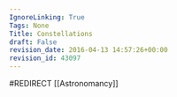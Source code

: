 ```yaml
---
IgnoreLinking: True
Tags: None
Title: Constellations
draft: False
revision_date: 2016-04-13 14:57:26+00:00
revision_id: 43097
---
```


#REDIRECT [[Astronomancy]]